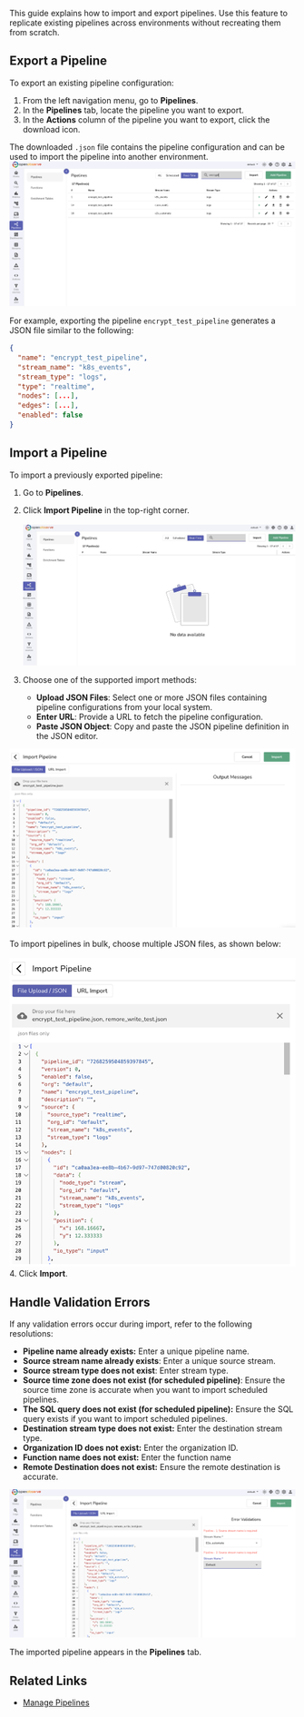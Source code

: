 This guide explains how to import and export pipelines. Use this feature to replicate existing pipelines across environments without recreating them from scratch.


## Export a Pipeline

To export an existing pipeline configuration:

1. From the left navigation menu, go to **Pipelines**.  
2. In the **Pipelines** tab, locate the pipeline you want to export.   
3. In the **Actions** column of the pipeline you want to export, click the download icon.  

The downloaded `.json` file contains the pipeline configuration and can be used to import the pipeline into another environment.<br>
![export pipeline](../../images/pipeline-import-export-1.png)  

For example, exporting the pipeline `encrypt_test_pipeline` generates a JSON file similar to the following:  
```json  
{  
  "name": "encrypt_test_pipeline",  
  "stream_name": "k8s_events",  
  "stream_type": "logs",  
  "type": "realtime",  
  "nodes": [...],  
  "edges": [...],  
  "enabled": false  
}  
```

## Import a Pipeline

To import a previously exported pipeline:

1. Go to **Pipelines**.  
2. Click **Import Pipeline** in the top-right corner.<br>  
   ![import pipeline](../../images/pipeline-import-export-2.jpg) 
3. Choose one of the supported import methods:  

    - **Upload JSON Files**: Select one or more JSON files containing pipeline configurations from your local system.  
    - **Enter URL**: Provide a URL to fetch the pipeline configuration.  
    - **Paste JSON Object**: Copy and paste the JSON pipeline definition in the JSON editor.

![import methods](../../images/pipeline-import-export-3.png)<br>  
To import pipelines in bulk, choose multiple JSON files, as shown below:<br>  
![bulk import](../../images/pipeline-import-export-4.png)  
4. Click **Import**.

## Handle Validation Errors

If any validation errors occur during import, refer to the following resolutions:

- **Pipeline name already exists:** Enter a unique pipeline name.  
- **Source stream name already exists**: Enter a unique source stream.   
- **Source stream type does not exist**: Enter stream type.    
- **Source time zone does not exist (for scheduled pipeline)**: Ensure the source time zone is accurate when you want to import scheduled pipelines.   
- **The SQL query does not exist (for scheduled pipeline):** Ensure the SQL query exists if you want to import scheduled pipelines.  
- **Destination stream type does not exist:** Enter the destination stream type.   
- **Organization ID does not exist:** Enter the organization ID.   
- **Function name does not exist:** Enter the function name  
- **Remote Destination does not exist:** Ensure the remote destination is accurate. 

![validation error](../../images/pipeline-import-export-5.png)

The imported pipeline appears in the **Pipelines** tab.   

## Related Links
- [Manage Pipelines](Manage-Pipelines.md)